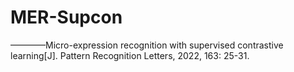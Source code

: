 # MER-Supcon
————Micro-expression recognition with supervised contrastive learning[J]. Pattern Recognition Letters, 2022, 163: 25-31.
